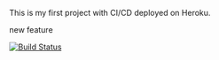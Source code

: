 This is my first project with CI/CD deployed on Heroku.

new feature

[![Build Status](https://app.travis-ci.com/erayserter/EndToEnd.svg?token=v6hagpYD3CUUG1ZXCoz2&branch=main)](https://app.travis-ci.com/erayserter/EndToEnd)